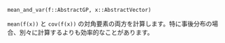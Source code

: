 ```
mean_and_var(f::AbstractGP, x::AbstractVector)
```

`mean(f(x))` と `cov(f(x))` の対角要素の両方を計算します。特に事後分布の場合、別々に計算するよりも効率的なことがあります。

